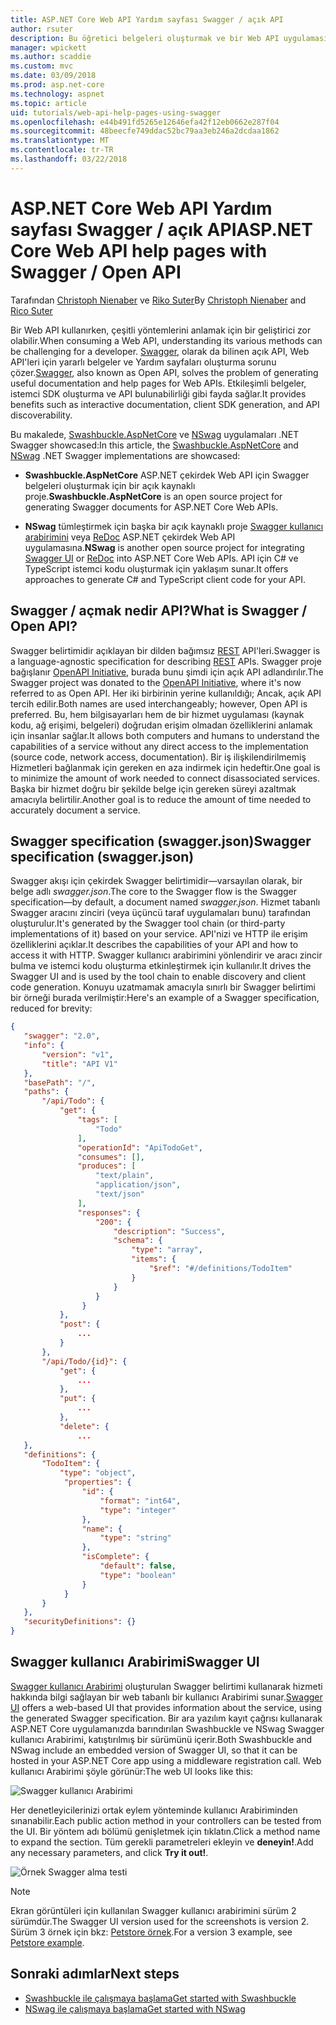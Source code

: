 ```yaml
---
title: ASP.NET Core Web API Yardım sayfası Swagger / açık API
author: rsuter
description: Bu öğretici belgeleri oluşturmak ve bir Web API uygulaması için sayfa yardımcı olmak için Swagger ekleme bir kılavuz sağlar.
manager: wpickett
ms.author: scaddie
ms.custom: mvc
ms.date: 03/09/2018
ms.prod: asp.net-core
ms.technology: aspnet
ms.topic: article
uid: tutorials/web-api-help-pages-using-swagger
ms.openlocfilehash: e44b491fd5265e12646efa42f12eb0662e287f04
ms.sourcegitcommit: 48beecfe749ddac52bc79aa3eb246a2dcdaa1862
ms.translationtype: MT
ms.contentlocale: tr-TR
ms.lasthandoff: 03/22/2018
---
```

# <a name="aspnet-core-web-api-help-pages-with-swagger--open-api"></a><span data-ttu-id="288b2-103">ASP.NET Core Web API Yardım sayfası Swagger / açık API</span><span class="sxs-lookup"><span data-stu-id="288b2-103">ASP.NET Core Web API help pages with Swagger / Open API</span></span>

<span data-ttu-id="288b2-104">Tarafından [Christoph Nienaber](https://twitter.com/zuckerthoben) ve [Riko Suter](http://rsuter.com)</span><span class="sxs-lookup"><span data-stu-id="288b2-104">By [Christoph Nienaber](https://twitter.com/zuckerthoben) and [Rico Suter](http://rsuter.com)</span></span>

<span data-ttu-id="288b2-105">Bir Web API kullanırken, çeşitli yöntemlerini anlamak için bir geliştirici zor olabilir.</span><span class="sxs-lookup"><span data-stu-id="288b2-105">When consuming a Web API, understanding its various methods can be challenging for a developer.</span></span> <span data-ttu-id="288b2-106">[Swagger](https://swagger.io/), olarak da bilinen açık API, Web API'leri için yararlı belgeler ve Yardım sayfaları oluşturma sorunu çözer.</span><span class="sxs-lookup"><span data-stu-id="288b2-106">[Swagger](https://swagger.io/), also known as Open API, solves the problem of generating useful documentation and help pages for Web APIs.</span></span> <span data-ttu-id="288b2-107">Etkileşimli belgeler, istemci SDK oluşturma ve API bulunabilirliği gibi fayda sağlar.</span><span class="sxs-lookup"><span data-stu-id="288b2-107">It provides benefits such as interactive documentation, client SDK generation, and API discoverability.</span></span>

<span data-ttu-id="288b2-108">Bu makalede, [Swashbuckle.AspNetCore](https://github.com/domaindrivendev/Swashbuckle.AspNetCore) ve [NSwag](https://github.com/RSuter/NSwag) uygulamaları .NET Swagger showcased:</span><span class="sxs-lookup"><span data-stu-id="288b2-108">In this article, the [Swashbuckle.AspNetCore](https://github.com/domaindrivendev/Swashbuckle.AspNetCore) and [NSwag](https://github.com/RSuter/NSwag) .NET Swagger implementations are showcased:</span></span>

* <span data-ttu-id="288b2-109">**Swashbuckle.AspNetCore** ASP.NET çekirdek Web API için Swagger belgeleri oluşturmak için bir açık kaynaklı proje.</span><span class="sxs-lookup"><span data-stu-id="288b2-109">**Swashbuckle.AspNetCore** is an open source project for generating Swagger documents for ASP.NET Core Web APIs.</span></span>

* <span data-ttu-id="288b2-110">**NSwag** tümleştirmek için başka bir açık kaynaklı proje [Swagger kullanıcı arabirimini](https://swagger.io/swagger-ui/) veya [ReDoc](https://github.com/Rebilly/ReDoc) ASP.NET çekirdek Web API uygulamasına.</span><span class="sxs-lookup"><span data-stu-id="288b2-110">**NSwag** is another open source project for integrating [Swagger UI](https://swagger.io/swagger-ui/) or [ReDoc](https://github.com/Rebilly/ReDoc) into ASP.NET Core Web APIs.</span></span> <span data-ttu-id="288b2-111">API için C# ve TypeScript istemci kodu oluşturmak için yaklaşım sunar.</span><span class="sxs-lookup"><span data-stu-id="288b2-111">It offers approaches to generate C# and TypeScript client code for your API.</span></span>

## <a name="what-is-swagger--open-api"></a><span data-ttu-id="288b2-112">Swagger / açmak nedir API?</span><span class="sxs-lookup"><span data-stu-id="288b2-112">What is Swagger / Open API?</span></span>

<span data-ttu-id="288b2-113">Swagger belirtimidir açıklayan bir dilden bağımsız [REST](https://en.wikipedia.org/wiki/Representational_state_transfer) API'leri.</span><span class="sxs-lookup"><span data-stu-id="288b2-113">Swagger is a language-agnostic specification for describing [REST](https://en.wikipedia.org/wiki/Representational_state_transfer) APIs.</span></span> <span data-ttu-id="288b2-114">Swagger proje bağışlanır [OpenAPI Initiative](https://www.openapis.org/), burada bunu şimdi için açık API adlandırılır.</span><span class="sxs-lookup"><span data-stu-id="288b2-114">The Swagger project was donated to the [OpenAPI Initiative](https://www.openapis.org/), where it's now referred to as Open API.</span></span> <span data-ttu-id="288b2-115">Her iki birbirinin yerine kullanıldığı; Ancak, açık API tercih edilir.</span><span class="sxs-lookup"><span data-stu-id="288b2-115">Both names are used interchangeably; however, Open API is preferred.</span></span> <span data-ttu-id="288b2-116">Bu, hem bilgisayarları hem de bir hizmet uygulaması (kaynak kodu, ağ erişimi, belgeleri) doğrudan erişim olmadan özelliklerini anlamak için insanlar sağlar.</span><span class="sxs-lookup"><span data-stu-id="288b2-116">It allows both computers and humans to understand the capabilities of a service without any direct access to the implementation (source code, network access, documentation).</span></span> <span data-ttu-id="288b2-117">Bir iş ilişkilendirilmemiş Hizmetleri bağlanmak için gereken en aza indirmek için hedeftir.</span><span class="sxs-lookup"><span data-stu-id="288b2-117">One goal is to minimize the amount of work needed to connect disassociated services.</span></span> <span data-ttu-id="288b2-118">Başka bir hizmet doğru bir şekilde belge için gereken süreyi azaltmak amacıyla belirtilir.</span><span class="sxs-lookup"><span data-stu-id="288b2-118">Another goal is to reduce the amount of time needed to accurately document a service.</span></span>

## <a name="swagger-specification-swaggerjson"></a><span data-ttu-id="288b2-119">Swagger specification (swagger.json)</span><span class="sxs-lookup"><span data-stu-id="288b2-119">Swagger specification (swagger.json)</span></span>

<span data-ttu-id="288b2-120">Swagger akışı için çekirdek Swagger belirtimidir&mdash;varsayılan olarak, bir belge adlı *swagger.json*.</span><span class="sxs-lookup"><span data-stu-id="288b2-120">The core to the Swagger flow is the Swagger specification&mdash;by default, a document named *swagger.json*.</span></span> <span data-ttu-id="288b2-121">Hizmet tabanlı Swagger aracını zinciri (veya üçüncü taraf uygulamaları bunu) tarafından oluşturulur.</span><span class="sxs-lookup"><span data-stu-id="288b2-121">It's generated by the Swagger tool chain (or third-party implementations of it) based on your service.</span></span> <span data-ttu-id="288b2-122">API'nizi ve HTTP ile erişim özelliklerini açıklar.</span><span class="sxs-lookup"><span data-stu-id="288b2-122">It describes the capabilities of your API and how to access it with HTTP.</span></span> <span data-ttu-id="288b2-123">Swagger kullanıcı arabirimini yönlendirir ve aracı zincir bulma ve istemci kodu oluşturma etkinleştirmek için kullanılır.</span><span class="sxs-lookup"><span data-stu-id="288b2-123">It drives the Swagger UI and is used by the tool chain to enable discovery and client code generation.</span></span> <span data-ttu-id="288b2-124">Konuyu uzatmamak amacıyla sınırlı bir Swagger belirtimi bir örneği burada verilmiştir:</span><span class="sxs-lookup"><span data-stu-id="288b2-124">Here's an example of a Swagger specification, reduced for brevity:</span></span>

```json
{
   "swagger": "2.0",
   "info": {
       "version": "v1",
       "title": "API V1"
   },
   "basePath": "/",
   "paths": {
       "/api/Todo": {
           "get": {
               "tags": [
                   "Todo"
               ],
               "operationId": "ApiTodoGet",
               "consumes": [],
               "produces": [
                   "text/plain",
                   "application/json",
                   "text/json"
               ],
               "responses": {
                   "200": {
                       "description": "Success",
                       "schema": {
                           "type": "array",
                           "items": {
                               "$ref": "#/definitions/TodoItem"
                           }
                       }
                   }
                }
           },
           "post": {
               ...
           }
       },
       "/api/Todo/{id}": {
           "get": {
               ...
           },
           "put": {
               ...
           },
           "delete": {
               ...
   },
   "definitions": {
       "TodoItem": {
           "type": "object",
            "properties": {
                "id": {
                    "format": "int64",
                    "type": "integer"
                },
                "name": {
                    "type": "string"
                },
                "isComplete": {
                    "default": false,
                    "type": "boolean"
                }
            }
       }
   },
   "securityDefinitions": {}
}
```

## <a name="swagger-ui"></a><span data-ttu-id="288b2-125">Swagger kullanıcı Arabirimi</span><span class="sxs-lookup"><span data-stu-id="288b2-125">Swagger UI</span></span>

<span data-ttu-id="288b2-126">[Swagger kullanıcı Arabirimi](https://swagger.io/swagger-ui/) oluşturulan Swagger belirtimi kullanarak hizmeti hakkında bilgi sağlayan bir web tabanlı bir kullanıcı Arabirimi sunar.</span><span class="sxs-lookup"><span data-stu-id="288b2-126">[Swagger UI](https://swagger.io/swagger-ui/) offers a web-based UI that provides information about the service, using the generated Swagger specification.</span></span> <span data-ttu-id="288b2-127">Bir ara yazılım kayıt çağrısı kullanarak ASP.NET Core uygulamanızda barındırılan Swashbuckle ve NSwag Swagger kullanıcı Arabirimi, katıştırılmış bir sürümünü içerir.</span><span class="sxs-lookup"><span data-stu-id="288b2-127">Both Swashbuckle and NSwag include an embedded version of Swagger UI, so that it can be hosted in your ASP.NET Core app using a middleware registration call.</span></span> <span data-ttu-id="288b2-128">Web kullanıcı Arabirimi şöyle görünür:</span><span class="sxs-lookup"><span data-stu-id="288b2-128">The web UI looks like this:</span></span>

![Swagger kullanıcı Arabirimi](web-api-help-pages-using-swagger/_static/swagger-ui.png)

<span data-ttu-id="288b2-130">Her denetleyicilerinizi ortak eylem yönteminde kullanıcı Arabiriminden sınanabilir.</span><span class="sxs-lookup"><span data-stu-id="288b2-130">Each public action method in your controllers can be tested from the UI.</span></span> <span data-ttu-id="288b2-131">Bir yöntem adı bölümü genişletmek için tıklatın.</span><span class="sxs-lookup"><span data-stu-id="288b2-131">Click a method name to expand the section.</span></span> <span data-ttu-id="288b2-132">Tüm gerekli parametreleri ekleyin ve **deneyin!**.</span><span class="sxs-lookup"><span data-stu-id="288b2-132">Add any necessary parameters, and click **Try it out!**.</span></span>

![Örnek Swagger alma testi](web-api-help-pages-using-swagger/_static/get-try-it-out.png)

> [!NOTE]
> <span data-ttu-id="288b2-134">Ekran görüntüleri için kullanılan Swagger kullanıcı arabirimini sürüm 2 sürümdür.</span><span class="sxs-lookup"><span data-stu-id="288b2-134">The Swagger UI version used for the screenshots is version 2.</span></span> <span data-ttu-id="288b2-135">Sürüm 3 örnek için bkz: [Petstore örnek](http://petstore.swagger.io/).</span><span class="sxs-lookup"><span data-stu-id="288b2-135">For a version 3 example, see [Petstore example](http://petstore.swagger.io/).</span></span>

## <a name="next-steps"></a><span data-ttu-id="288b2-136">Sonraki adımlar</span><span class="sxs-lookup"><span data-stu-id="288b2-136">Next steps</span></span>

* [<span data-ttu-id="288b2-137">Swashbuckle ile çalışmaya başlama</span><span class="sxs-lookup"><span data-stu-id="288b2-137">Get started with Swashbuckle</span></span>](xref:tutorials/get-started-with-swashbuckle)
* [<span data-ttu-id="288b2-138">NSwag ile çalışmaya başlama</span><span class="sxs-lookup"><span data-stu-id="288b2-138">Get started with NSwag</span></span>](xref:tutorials/get-started-with-nswag)
